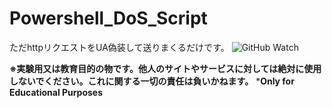# Powershell_DoS_Script
ただhttpリクエストをUA偽装して送りまくるだけです。
![GitHub Watch](https://img.shields.io/github/watchers/rifurekusyon/Powershell_DoS_Script.svg?style=social&label=Watch)

**※実験用又は教育目的の物です。他人のサイトやサービスに対しては絶対に使用しないでください。これに関する一切の責任は負いかねます。**
***Only for Educational Purposes**

